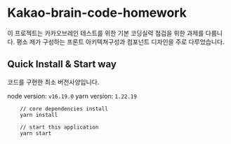 # Kakao-brain-code-homework

이 프로젝트는 카카오브레인 테스트를 위한 기본 코딩실력 점검을 위한 과제를 다룹니다. 
평소 제가 구성하는 프론트 아키텍쳐구성과 컴포넌트 디자인을 주로 다루었습니다. 

## Quick Install & Start way

코드를 구현한 최소 버전사양입니다. 

node version: `v16.19.0`
yarn version: `1.22.19`

```
    // core dependencies install
    yarn install

    // start this application
    yarn start
```
